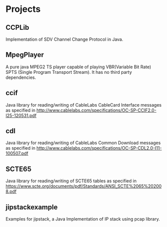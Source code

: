 # Projects
## CCPLib
Implementation of SDV Channel Change Protocol in Java.

## MpegPlayer
A pure java MPEG2 TS player capable of playing VBR(Variable Bit Rate) SPTS (Single Program Transport Stream). It has no third party dependencies.

## ccif
Java library for reading/writing of CableLabs CableCard Interface messages as specified in http://www.cablelabs.com/specifications/OC-SP-CCIF2.0-I25-120531.pdf

## cdl
Java library for reading/writing of CableLabs Common Download messages as specified in http://www.cablelabs.com/specifications/OC-SP-CDL2.0-I11-100507.pdf

## SCTE65
Java library for reading/writing of SCTE65 tables as specified in https://www.scte.org/documents/pdf/Standards/ANSI_SCTE%2065%202008.pdf

## jipstackexample
Examples for jipstack, a Java Implementation of IP stack using pcap library.
